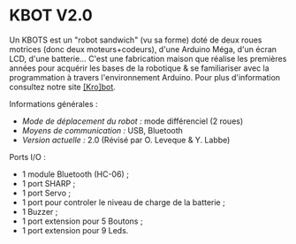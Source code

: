 # KBOT V2.0

Un KBOTS est un "robot sandwich" (vu sa forme) doté de deux roues motrices (donc deux moteurs+codeurs), d'une Arduino Méga, d'un écran LCD, d'une batterie… C'est une fabrication maison que réalise les premières années pour acquérir les bases de la robotique & se familiariser avec la programmation à travers l'environnement Arduino.
Pour plus d'information consultez notre site [[Kro]bot](https://wiki.crans.org/ClubKrobot).

Informations générales :
* *Mode de déplacement du robot :* mode différenciel (2 roues)
* *Moyens de communication :* USB, Bluetooth
* *Version actuelle :* 2.0 (Révisé par O. Leveque & Y. Labbe)

Ports I/O :
* 1 module Bluetooth (HC-06) ;
* 1 port SHARP ;
* 1 port Servo ;
* 1 port pour controler le niveau de charge de la batterie ;
* 1 Buzzer ;
* 1 port extension pour 5 Boutons ;
* 1 port extension pour 9 Leds.